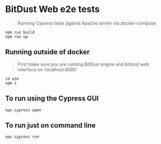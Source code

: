 # BitDust Web e2e tests

> Running Cypress tests against Apache server via docker-compose

```
npm run build
npm run up
```

## Running outside of docker

> First make sure you are running BitDust engine and bitdust web interface on 'localhost:8080'

```
cd e2e
npm i
```
## To run using the Cypress GUI

```
npx cypress open
```

## To run just on command line
```
npx cypress run
```
